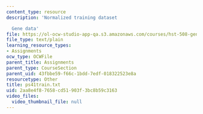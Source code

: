 ```yaml
---
content_type: resource
description: 'Normalized training dataset

  Gene data'
file: https://ol-ocw-studio-app-qa.s3.amazonaws.com/courses/hst-508-genomics-and-computational-biology-fall-2002/2aa8e4f87658cd51903f3bc8b59c3163_ps41train.txt
file_type: text/plain
learning_resource_types:
- Assignments
ocw_type: OCWFile
parent_title: Assignments
parent_type: CourseSection
parent_uid: 43fbbe59-f66c-1bdd-7edf-018322523e8a
resourcetype: Other
title: ps41train.txt
uid: 2aa8e4f8-7658-cd51-903f-3bc8b59c3163
video_files:
  video_thumbnail_file: null
---
```

